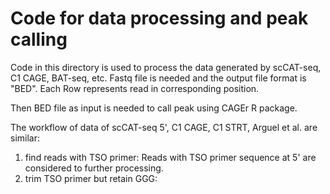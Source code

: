 # Code for data processing and peak calling
Code in this directory is used to process the data generated by scCAT-seq, C1 CAGE, BAT-seq, etc. Fastq file is needed and the output file format is "BED". Each Row represents read in corresponding position.

Then BED file as input is needed to call peak using CAGEr R package.

The workflow of data of scCAT-seq 5', C1 CAGE, C1 STRT, Arguel et al. are similar:
1) find reads with TSO primer: Reads with TSO primer sequence at 5' are considered to further processing.
2) trim TSO primer but retain GGG: 
